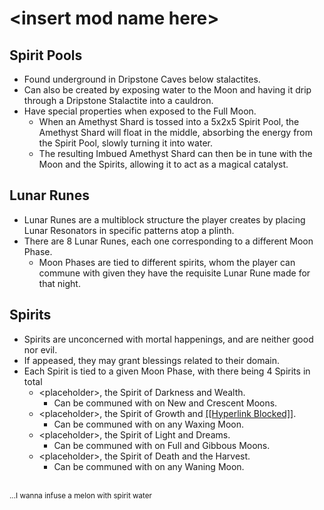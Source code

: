 # \<insert mod name here>

## Spirit Pools
- Found underground in Dripstone Caves below stalactites.
- Can also be created by exposing water to the Moon and having it drip through a Dripstone Stalactite into a cauldron.
- Have special properties when exposed to the Full Moon.
  - When an Amethyst Shard is tossed into a 5x2x5 Spirit Pool, the Amethyst Shard will float in the middle, absorbing the energy from the Spirit Pool, slowly turning it into water.
  - The resulting Imbued Amethyst Shard can then be in tune with the Moon and the Spirits, allowing it to act as a magical catalyst.

## Lunar Runes
- Lunar Runes are a multiblock structure the player creates by placing Lunar Resonators in specific patterns atop a plinth.
- There are 8 Lunar Runes, each one corresponding to a different Moon Phase.
  - Moon Phases are tied to different spirits, whom the player can commune with given they have the requisite Lunar Rune made for that night.

## Spirits
- Spirits are unconcerned with mortal happenings, and are neither good nor evil.
- If appeased, they may grant blessings related to their domain.
- Each Spirit is tied to a given Moon Phase, with there being 4 Spirits in total
  - \<placeholder>, the Spirit of Darkness and Wealth.
    - Can be communed with on New and Crescent Moons.
  - \<placeholder>, the Spirit of Growth and [\[\[Hyperlink Blocked\]\]](https://i.kym-cdn.com/photos/images/original/002/203/815/241.gif).
    - Can be communed with on any Waxing Moon.
  - \<placeholder>, the Spirit of Light and Dreams.
    - Can be communed with on Full and Gibbous Moons.
  - \<placeholder>, the Spirit of Death and the Harvest.
    - Can be communed with on any Waning Moon.
<br>
<sub>...I wanna infuse a melon with spirit water</sub>
